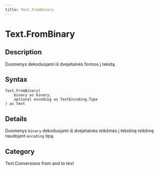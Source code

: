 ```yaml
---
title: Text.FromBinary
---
```


# Text.FromBinary


## Description

Duomenys dekoduojami iš dvejetainės formos į tekstą.


## Syntax

```powerquery
Text.FromBinary(
    binary as binary,
    optional encoding as TextEncoding.Type
) as text
```


## Details

Duomenys <code>binary</code> dekoduojami iš dvejetainės reikšmės į tekstinę reikšmę naudojant <code>encoding</code> tipą.



## Category
Text.Conversions from and to text
